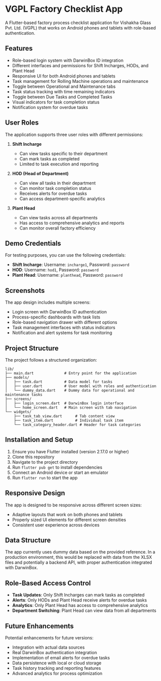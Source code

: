 # VGPL Factory Checklist App

A Flutter-based factory process checklist application for Vishakha Glass Pvt. Ltd. (VGPL) that works on Android phones and tablets with role-based authentication.

## Features

- Role-based login system with DarwinBox ID integration
- Different interfaces and permissions for Shift Incharges, HODs, and Plant Head
- Responsive UI for both Android phones and tablets
- Task management for Rolling Machine operations and maintenance
- Toggle between Operational and Maintenance tabs
- Task status tracking with time remaining indicators
- Toggle between Due Tasks and Completed Tasks
- Visual indicators for task completion status
- Notification system for overdue tasks

## User Roles

The application supports three user roles with different permissions:

1. **Shift Incharge**
   - Can view tasks specific to their department
   - Can mark tasks as completed
   - Limited to task execution and reporting

2. **HOD (Head of Department)**
   - Can view all tasks in their department
   - Can monitor task completion status
   - Receives alerts for overdue tasks
   - Can access department-specific analytics

3. **Plant Head**
   - Can view tasks across all departments
   - Has access to comprehensive analytics and reports
   - Can monitor overall factory efficiency

## Demo Credentials

For testing purposes, you can use the following credentials:

- **Shift Incharge**: Username: `incharge1`, Password: `password`
- **HOD**: Username: `hod1`, Password: `password`
- **Plant Head**: Username: `planthead`, Password: `password`

## Screenshots

The app design includes multiple screens:
- Login screen with DarwinBox ID authentication
- Process-specific dashboards with task lists
- Role-based navigation drawer with different options
- Task management interfaces with status indicators
- Notification and alert systems for task monitoring

## Project Structure

The project follows a structured organization:

```
lib/
├── main.dart              # Entry point for the application
├── models/
│   ├── task.dart          # Data model for tasks
│   ├── user.dart          # User model with roles and authentication
│   └── dummy_data.dart    # Dummy data for operational and maintenance tasks
├── screens/
│   ├── login_screen.dart  # DarwinBox login interface
│   └── home_screen.dart   # Main screen with tab navigation
└── widgets/
    ├── task_tab_view.dart      # Tab content view
    ├── task_item.dart          # Individual task item
    └── task_category_header.dart # Header for task categories
```

## Installation and Setup

1. Ensure you have Flutter installed (version 2.17.0 or higher)
2. Clone this repository
3. Navigate to the project directory
4. Run `flutter pub get` to install dependencies
5. Connect an Android device or start an emulator
6. Run `flutter run` to start the app

## Responsive Design

The app is designed to be responsive across different screen sizes:
- Adaptive layouts that work on both phones and tablets
- Properly sized UI elements for different screen densities
- Consistent user experience across devices

## Data Structure

The app currently uses dummy data based on the provided reference. In a production environment, this would be replaced with data from the XLSX files and potentially a backend API, with proper authentication integrated with DarwinBox.

## Role-Based Access Control

- **Task Updates**: Only Shift Incharges can mark tasks as completed
- **Alerts**: Only HODs and Plant Head receive alerts for overdue tasks
- **Analytics**: Only Plant Head has access to comprehensive analytics
- **Department Switching**: Plant Head can view data from all departments

## Future Enhancements

Potential enhancements for future versions:
- Integration with actual data sources
- Real DarwinBox authentication integration
- Implementation of email alerts for overdue tasks
- Data persistence with local or cloud storage
- Task history tracking and reporting features
- Advanced analytics for process optimization
